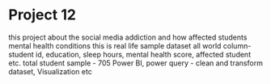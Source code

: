 # Project 12
this project about the social media addiction and how affected students mental health conditions  this is real life sample dataset all world  column- student id, education, sleep hours, mental health score, affected student etc.   total student sample - 705  Power BI, power query - clean and transform dataset, Visualization etc
